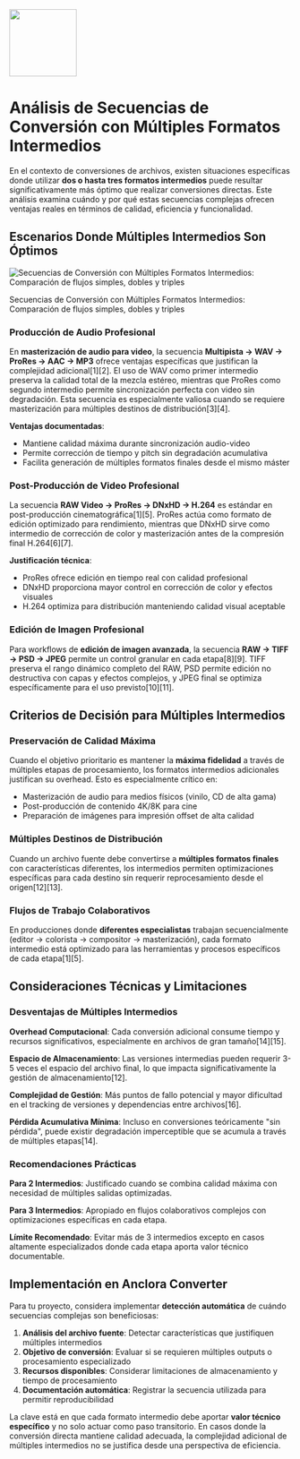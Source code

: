 <img src="https://r2cdn.perplexity.ai/pplx-full-logo-primary-dark%402x.png" class="logo" width="120"/>

# Análisis de Secuencias de Conversión con Múltiples Formatos Intermedios

En el contexto de conversiones de archivos, existen situaciones específicas donde utilizar **dos o hasta tres formatos intermedios** puede resultar significativamente más óptimo que realizar conversiones directas. Este análisis examina cuándo y por qué estas secuencias complejas ofrecen ventajas reales en términos de calidad, eficiencia y funcionalidad.

## Escenarios Donde Múltiples Intermedios Son Óptimos

![Secuencias de Conversión con Múltiples Formatos Intermedios: Comparación de flujos simples, dobles y triples](https://ppl-ai-code-interpreter-files.s3.amazonaws.com/web/direct-files/0c14a279ce6150ca24d314659bdcf616/6a1eeb02-f2be-45c7-a34f-0e9f2747f097/7fd1fbd2.png)

Secuencias de Conversión con Múltiples Formatos Intermedios: Comparación de flujos simples, dobles y triples

### Producción de Audio Profesional

En **masterización de audio para video**, la secuencia **Multipista → WAV → ProRes → AAC → MP3** ofrece ventajas específicas que justifican la complejidad adicional[1][2]. El uso de WAV como primer intermedio preserva la calidad total de la mezcla estéreo, mientras que ProRes como segundo intermedio permite sincronización perfecta con video sin degradación. Esta secuencia es especialmente valiosa cuando se requiere masterización para múltiples destinos de distribución[3][4].

**Ventajas documentadas**:

- Mantiene calidad máxima durante sincronización audio-video
- Permite corrección de tiempo y pitch sin degradación acumulativa
- Facilita generación de múltiples formatos finales desde el mismo máster


### Post-Producción de Video Profesional

La secuencia **RAW Video → ProRes → DNxHD → H.264** es estándar en post-producción cinematográfica[1][5]. ProRes actúa como formato de edición optimizado para rendimiento, mientras que DNxHD sirve como intermedio de corrección de color y masterización antes de la compresión final H.264[6][7].

**Justificación técnica**:

- ProRes ofrece edición en tiempo real con calidad profesional
- DNxHD proporciona mayor control en corrección de color y efectos visuales
- H.264 optimiza para distribución manteniendo calidad visual aceptable


### Edición de Imagen Profesional

Para workflows de **edición de imagen avanzada**, la secuencia **RAW → TIFF → PSD → JPEG** permite un control granular en cada etapa[8][9]. TIFF preserva el rango dinámico completo del RAW, PSD permite edición no destructiva con capas y efectos complejos, y JPEG final se optimiza específicamente para el uso previsto[10][11].

## Criterios de Decisión para Múltiples Intermedios

### Preservación de Calidad Máxima

Cuando el objetivo prioritario es mantener la **máxima fidelidad** a través de múltiples etapas de procesamiento, los formatos intermedios adicionales justifican su overhead. Esto es especialmente crítico en:

- Masterización de audio para medios físicos (vinilo, CD de alta gama)
- Post-producción de contenido 4K/8K para cine
- Preparación de imágenes para impresión offset de alta calidad


### Múltiples Destinos de Distribución

Cuando un archivo fuente debe convertirse a **múltiples formatos finales** con características diferentes, los intermedios permiten optimizaciones específicas para cada destino sin requerir reprocesamiento desde el origen[12][13].

### Flujos de Trabajo Colaborativos

En producciones donde **diferentes especialistas** trabajan secuencialmente (editor → colorista → compositor → masterización), cada formato intermedio está optimizado para las herramientas y procesos específicos de cada etapa[1][5].

## Consideraciones Técnicas y Limitaciones

### Desventajas de Múltiples Intermedios

**Overhead Computacional**: Cada conversión adicional consume tiempo y recursos significativos, especialmente en archivos de gran tamaño[14][15].

**Espacio de Almacenamiento**: Las versiones intermedias pueden requerir 3-5 veces el espacio del archivo final, lo que impacta significativamente la gestión de almacenamiento[12].

**Complejidad de Gestión**: Más puntos de fallo potencial y mayor dificultad en el tracking de versiones y dependencias entre archivos[16].

**Pérdida Acumulativa Mínima**: Incluso en conversiones teóricamente "sin pérdida", puede existir degradación imperceptible que se acumula a través de múltiples etapas[14].

### Recomendaciones Prácticas

**Para 2 Intermedios**: Justificado cuando se combina calidad máxima con necesidad de múltiples salidas optimizadas.

**Para 3 Intermedios**: Apropiado en flujos colaborativos complejos con optimizaciones específicas en cada etapa.

**Límite Recomendado**: Evitar más de 3 intermedios excepto en casos altamente especializados donde cada etapa aporta valor técnico documentable.

## Implementación en Anclora Converter

Para tu proyecto, considera implementar **detección automática** de cuándo secuencias complejas son beneficiosas:

1. **Análisis del archivo fuente**: Detectar características que justifiquen múltiples intermedios
2. **Objetivo de conversión**: Evaluar si se requieren múltiples outputs o procesamiento especializado
3. **Recursos disponibles**: Considerar limitaciones de almacenamiento y tiempo de procesamiento
4. **Documentación automática**: Registrar la secuencia utilizada para permitir reproducibilidad

La clave está en que cada formato intermedio debe aportar **valor técnico específico** y no solo actuar como paso transitorio. En casos donde la conversión directa mantiene calidad adecuada, la complejidad adicional de múltiples intermedios no se justifica desde una perspectiva de eficiencia.

